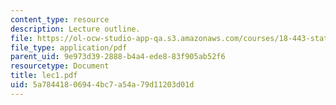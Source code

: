 ```yaml
---
content_type: resource
description: Lecture outline.
file: https://ol-ocw-studio-app-qa.s3.amazonaws.com/courses/18-443-statistics-for-applications-fall-2003/5a78441806944bc7a54a79d11203d01d_lec1.pdf
file_type: application/pdf
parent_uid: 9e973d39-2888-b4a4-ede8-83f905ab52f6
resourcetype: Document
title: lec1.pdf
uid: 5a784418-0694-4bc7-a54a-79d11203d01d
---
```

